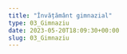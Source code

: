 ```yaml
---
title: "Învățământ gimnazial"  
type: 03_Gimnaziu
date: 2023-05-20T18:09:30+00:00
slug: 03_Gimnaziu
---
```

